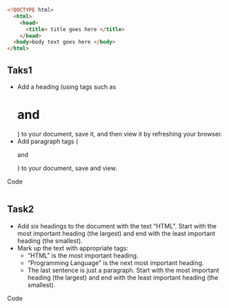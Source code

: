 ```html
<!DOCTYPE html>
  <html>
    <head>
      <title> title goes here </title>
    </head>
  <body>body text goes here </body>
</html>
```

## Taks1
- Add a heading (using tags such as <h1> and </h1>) to your document, save it, and then view it by refreshing your browser.
- Add paragraph tags (<p> and </p>) to your document, save and view.

Code
```html

```
## Task2
- Add six headings to the document with the text “HTML". Start with the most important heading (the largest) and end with the least important heading (the smallest).
- Mark up the text with appropriate tags:
  - “HTML" is the most important heading.   
  - “Programming Language" is the next most important heading.   
  - The last sentence is just a paragraph. Start with the most important heading (the largest) and end with the least important heading (the smallest).   

Code
```html

```

